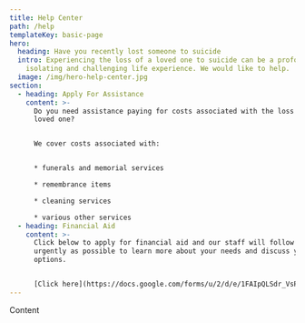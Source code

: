 ```yaml
---
title: Help Center
path: /help
templateKey: basic-page
hero:
  heading: Have you recently lost someone to suicide
  intro: Experiencing the loss of a loved one to suicide can be a profoundly
    isolating and challenging life experience. We would like to help.
  image: /img/hero-help-center.jpg
section:
  - heading: Apply For Assistance
    content: >-
      Do you need assistance paying for costs associated with the loss of your
      loved one? 


      We cover costs associated with:


      * funerals and memorial services

      * remembrance items

      * cleaning services

      * various other services
  - heading: Financial Aid
    content: >-
      Click below to apply for financial aid and our staff will follow up as
      urgently as possible to learn more about your needs and discuss your
      options.


      [Click here](https://docs.google.com/forms/u/2/d/e/1FAIpQLSdr_VsPCi-I_0CnsqinUwi05W0yQ4X0O6yRacKpU7gQhGj1QQ/viewform)
---
```

Content
